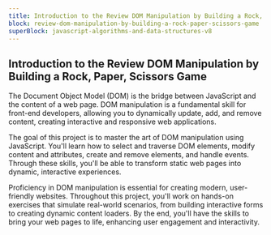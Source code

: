 ```yaml
---
title: Introduction to the Review DOM Manipulation by Building a Rock, Paper, Scissors Game
block: review-dom-manipulation-by-building-a-rock-paper-scissors-game
superBlock: javascript-algorithms-and-data-structures-v8
---
```


## Introduction to the Review DOM Manipulation by Building a Rock, Paper, Scissors Game

The Document Object Model (DOM) is the bridge between JavaScript and the content of a web page. DOM manipulation is a fundamental skill for front-end developers, allowing you to dynamically update, add, and remove content, creating interactive and responsive web applications.

The goal of this project is to master the art of DOM manipulation using JavaScript. You'll learn how to select and traverse DOM elements, modify content and attributes, create and remove elements, and handle events. Through these skills, you'll be able to transform static web pages into dynamic, interactive experiences.

Proficiency in DOM manipulation is essential for creating modern, user-friendly websites. Throughout this project, you'll work on hands-on exercises that simulate real-world scenarios, from building interactive forms to creating dynamic content loaders. By the end, you'll have the skills to bring your web pages to life, enhancing user engagement and interactivity.
